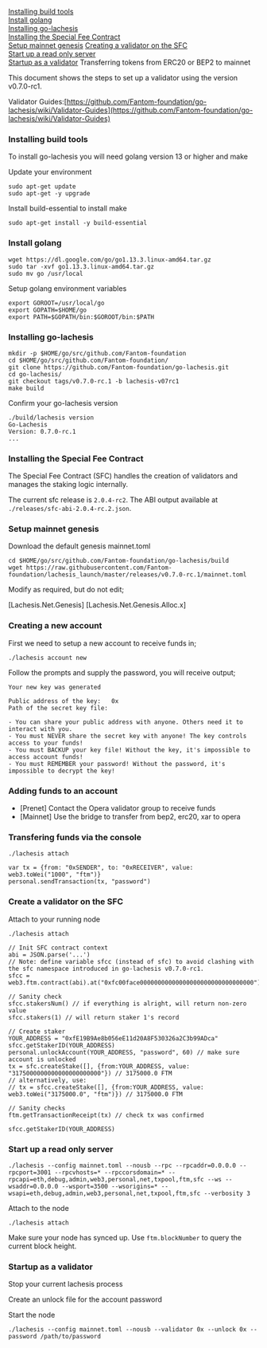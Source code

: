 [Installing build tools](#installing-build-tools)  
[Install golang](#install-golang)  
[Installing go-lachesis](#installing-go-lachesis)  
[Installing the Special Fee Contract](#installing-the-special-fee-contract)  
[Setup mainnet genesis](#setup-mainnet-genesis) 
[Creating a validator on the SFC](#create-a-validator-on-the-sfc)  
[Start up a read only server](#start-up-a-read-only-server)  
[Startup as a validator](#startup-as-a-validator)
Transferring tokens from ERC20 or BEP2 to mainnet

This document shows the steps to set up a validator using the version v0.7.0-rc1.

Validator Guides:[https://github.com/Fantom-foundation/go-lachesis/wiki/Validator-Guides](https://github.com/Fantom-foundation/go-lachesis/wiki/Validator-Guides)

### Installing build tools

To install go-lachesis you will need golang version 13 or higher and make

Update your environment

```
sudo apt-get update
sudo apt-get -y upgrade
```

Install build-essential to install make

```
sudo apt-get install -y build-essential
```

### Install golang

```
wget https://dl.google.com/go/go1.13.3.linux-amd64.tar.gz
sudo tar -xvf go1.13.3.linux-amd64.tar.gz
sudo mv go /usr/local
```

Setup golang environment variables

```
export GOROOT=/usr/local/go
export GOPATH=$HOME/go
export PATH=$GOPATH/bin:$GOROOT/bin:$PATH
```

### Installing go-lachesis

```
mkdir -p $HOME/go/src/github.com/Fantom-foundation
cd $HOME/go/src/github.com/Fantom-foundation/
git clone https://github.com/Fantom-foundation/go-lachesis.git
cd go-lachesis/
git checkout tags/v0.7.0-rc.1 -b lachesis-v07rc1
make build
```

Confirm your go-lachesis version

```
./build/lachesis version
Go-Lachesis
Version: 0.7.0-rc.1
...
```

### Installing the Special Fee Contract

The Special Fee Contract (SFC) handles the creation of validators and manages the staking logic internally.

The current sfc release is `2.0.4-rc2`. The ABI output available at `./releases/sfc-abi-2.0.4-rc.2.json`.

### Setup mainnet genesis

Download the default genesis mainnet.toml

```
cd $HOME/go/src/github.com/Fantom-foundation/go-lachesis/build
wget https://raw.githubusercontent.com/Fantom-foundation/lachesis_launch/master/releases/v0.7.0-rc.1/mainnet.toml
```

Modify as required, but do not edit;

[Lachesis.Net.Genesis]
[Lachesis.Net.Genesis.Alloc.x]

### Creating a new account

First we need to setup a new account to receive funds in;

```
./lachesis account new
```

Follow the prompts and supply the password, you will receive output;

```
Your new key was generated

Public address of the key:   0x
Path of the secret key file: 

- You can share your public address with anyone. Others need it to interact with you.
- You must NEVER share the secret key with anyone! The key controls access to your funds!
- You must BACKUP your key file! Without the key, it's impossible to access account funds!
- You must REMEMBER your password! Without the password, it's impossible to decrypt the key!

```
### Adding funds to an account

- [Prenet] Contact the Opera validator group to receive funds
- [Mainnet] Use the bridge to transfer from bep2, erc20, xar to opera

### Transfering funds via the console

```
./lachesis attach
```

```
var tx = {from: "0xSENDER", to: "0xRECEIVER", value: web3.toWei("1000", "ftm")}
personal.sendTransaction(tx, "password")
```


### Create a validator on the SFC

Attach to your running node

```
./lachesis attach
```

```
// Init SFC contract context
abi = JSON.parse('...')
// Note: define variable sfcc (instead of sfc) to avoid clashing with the sfc namespace introduced in go-lachesis v0.7.0-rc1.
sfcc = web3.ftm.contract(abi).at("0xfc00face00000000000000000000000000000000")

// Sanity check
sfcc.stakersNum() // if everything is alright, will return non-zero value
sfcc.stakers(1) // will return staker 1's record

// Create staker
YOUR_ADDRESS = "0xfE19B9Ae8b056eE11d20A8F530326a2C3b99ADca"
sfcc.getStakerID(YOUR_ADDRESS)
personal.unlockAccount(YOUR_ADDRESS, "password", 60) // make sure account is unlocked
tx = sfc.createStake([], {from:YOUR_ADDRESS, value: "3175000000000000000000000"}) // 3175000.0 FTM
// alternatively, use: 
// tx = sfcc.createStake([], {from:YOUR_ADDRESS, value: web3.toWei("3175000.0", "ftm")}) // 3175000.0 FTM

// Sanity checks
ftm.getTransactionReceipt(tx) // check tx was confirmed

sfcc.getStakerID(YOUR_ADDRESS)
```

### Start up a read only server

```
./lachesis --config mainnet.toml --nousb --rpc --rpcaddr=0.0.0.0 --rpcport=3001 --rpcvhosts=* --rpccorsdomain=* --rpcapi=eth,debug,admin,web3,personal,net,txpool,ftm,sfc --ws --wsaddr=0.0.0.0 --wsport=3500 --wsorigins=* --wsapi=eth,debug,admin,web3,personal,net,txpool,ftm,sfc --verbosity 3
```

Attach to the node

```
./lachesis attach
```

Make sure your node has synced up. Use `ftm.blockNumber` to query the current block height.

### Startup as a validator

Stop your current lachesis process

Create an unlock file for the account password

Start the node

```
./lachesis --config mainnet.toml --nousb --validator 0x --unlock 0x --password /path/to/password
```


